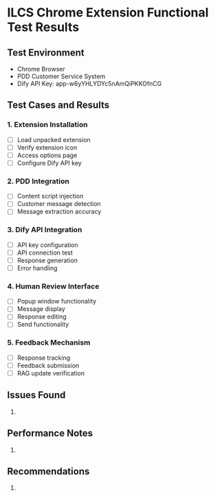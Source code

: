 # ILCS Chrome Extension Functional Test Results

## Test Environment
- Chrome Browser
- PDD Customer Service System
- Dify API Key: app-w6yYHLYDYc5nAmQiPKKOfnCG

## Test Cases and Results

### 1. Extension Installation
- [ ] Load unpacked extension
- [ ] Verify extension icon
- [ ] Access options page
- [ ] Configure Dify API key

### 2. PDD Integration
- [ ] Content script injection
- [ ] Customer message detection
- [ ] Message extraction accuracy

### 3. Dify API Integration
- [ ] API key configuration
- [ ] API connection test
- [ ] Response generation
- [ ] Error handling

### 4. Human Review Interface
- [ ] Popup window functionality
- [ ] Message display
- [ ] Response editing
- [ ] Send functionality

### 5. Feedback Mechanism
- [ ] Response tracking
- [ ] Feedback submission
- [ ] RAG update verification

## Issues Found
1.

## Performance Notes
1.

## Recommendations
1.
